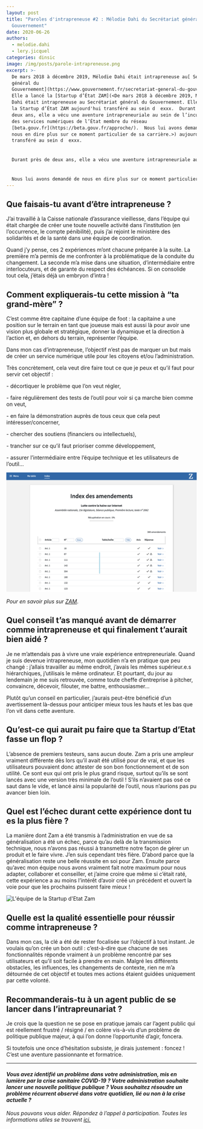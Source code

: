 ```yaml
---
layout: post
title: "Paroles d'intrapreneuse #2 : Mélodie Dahi du Secrétariat général du
  Gouvernement"
date: 2020-06-26
authors:
  - melodie.dahi
  - lery.jicquel
categories: dinsic
image: /img/posts/parole-intrapreneuse.png
excerpt: >-
  De mars 2018 à décembre 2019, Mélodie Dahi était intrapreneuse au[ Secrétariat
  général du
  Gouvernement](https://www.gouvernement.fr/secretariat-general-du-gouvernement-sgg).
  Elle a lancé la [Startup d’État ZAM](<De mars 2018 à décembre 2019, Mélodie
  Dahi était intrapreneuse au Secrétariat général du Gouvernement. Elle a lancé
  la Startup d’État ZAM aujourd'hui transféré au sein d  exxx.  Durant près de
  deux ans, elle a vécu une aventure intrapreneuriale au sein de l’incubateur
  des services numériques de l’État membre du réseau
  [beta.gouv.fr](https://beta.gouv.fr/approche/).  Nous lui avons demandé de
  nous en dire plus sur ce moment particulier de sa carrière.>) aujourd'hui
  transféré au sein d  exxx.


  Durant près de deux ans, elle a vécu une aventure intrapreneuriale au sein de l’incubateur des services numériques de l’État membre du réseau [beta.gouv.fr](https://beta.gouv.fr/approche/).


  Nous lui avons demandé de nous en dire plus sur ce moment particulier de sa carrière.
---
```

## Que faisais-tu avant d’être intrapreneuse ?

J’ai travaillé à la Caisse nationale d’assurance vieillesse, dans l’équipe qui était chargée de créer une toute nouvelle activité dans l’institution (en l’occurrence, le compte pénibilité), puis j’ai rejoint le ministère des solidarités et de la santé dans une équipe de coordination.

Quand j’y pense, ces 2 expériences m’ont chacune préparée à la suite. La première m’a permis de me confronter à la problématique de la conduite du changement. La seconde m’a mise dans une situation, d’intermédiaire entre interlocuteurs, et de garante du respect des échéances. Si on consolide tout cela, j’étais déjà un embryon d’intra !

## Comment expliquerais-tu cette mission à “ta grand-mère” ?

C’est comme être capitaine d’une équipe de foot : la capitaine a une position sur le terrain en tant que joueuse mais est aussi là pour avoir une vision plus globale et stratégique, donner la dynamique et la direction à l’action et, en dehors du terrain, représenter l’équipe.

Dans mon cas d’intrapreneuse, l’objectif n’est pas de marquer un but mais de créer un service numérique utile pour les citoyens et/ou l’administration.

Très concrètement, cela veut dire faire tout ce que je peux et qu’il faut pour servir cet objectif : 

\- décortiquer le problème que l’on veut régler, 

\- faire régulièrement des tests de l’outil pour voir si ça marche bien comme on veut, 

\- en faire la démonstration auprès de tous ceux que cela peut intéresser/concerner,

\- chercher des soutiens (financiers ou intellectuels), 

\- trancher sur ce qu’il faut prioriser comme développement, 

\- assurer l’intermédiaire entre l’équipe technique et les utilisateurs de l’outil...

![](/img/posts/zam.png "Capture d'écran du service numérique ZAM")

*Pour en savoir plus sur [ZAM](https://blog.beta.gouv.fr/dinsic/2019/01/18/zam-simplifier-les-reponses-aux-amendements/)*.

## Quel conseil t’as manqué avant de démarrer comme intrapreneuse et qui finalement t’aurait bien aidé ?

Je ne m’attendais pas à vivre une vraie expérience entrepreneuriale. Quand je suis devenue intrapreneuse, mon quotidien n’a en pratique que peu changé : j’allais travailler au même endroit, j’avais les mêmes supérieur.e.s hiérarchiques, j’utilisais le même ordinateur. Et pourtant, du jour au lendemain je me suis retrouvée, comme toute cheffe d’entreprise à pitcher, convaincre, décevoir, filouter, me battre, enthousiasmer…

Plutôt qu’un conseil en particulier, j’aurais peut-être bénéficié d’un avertissement là-dessus pour anticiper mieux tous les hauts et les bas que l’on vit dans cette aventure.

## Qu’est-ce qui aurait pu faire que ta Startup d’Etat fasse un flop ?

L’absence de premiers testeurs, sans aucun doute. Zam a pris une ampleur vraiment différente dès lors qu’il avait été utilisé pour de vrai, et que les utilisateurs pouvaient donc attester de son bon fonctionnement et de son utilité. Ce sont eux qui ont pris le plus grand risque, surtout qu’ils se sont lancés avec une version très minimale de l’outil ! S’ils n’avaient pas osé ce saut dans le vide, et lancé ainsi la popularité de l’outil, nous n’aurions pas pu avancer bien loin.

## Quel est l’échec durant cette expérience dont tu es la plus fière ?

La manière dont Zam a été transmis à l’administration en vue de sa généralisation a été un échec, parce qu’au delà de la transmission technique, nous n’avons pas réussi à transmettre notre façon de gérer un produit et le faire vivre. J’en suis cependant très fière. D’abord parce que la généralisation reste une belle réussite en soi pour Zam. Ensuite parce qu’avec mon équipe nous avons vraiment fait notre maximum pour nous adapter, collaborer et conseiller, et j’aime croire que même si c’était raté, cette expérience a au moins l’intérêt d’avoir créé un précédent et ouvert la voie pour que les prochains puissent faire mieux !

![](/img/posts/2019-01-18-zam-equipe.jpg "L'équipe de la Startup d'Etat Zam")

## Quelle est la qualité essentielle pour réussir comme intrapreneuse ?

Dans mon cas, la clé a été de rester focalisée sur l’objectif à tout instant. Je voulais qu’on crée un bon outil : c’est-à-dire que chacune de ses fonctionnalités réponde vraiment à un problème rencontré par ses utilisateurs et qu’il soit facile à prendre en main. Malgré les différents obstacles, les influences, les changements de contexte, rien ne m’a détournée de cet objectif et toutes mes actions étaient guidées uniquement par cette volonté.

## Recommanderais-tu à un agent public de se lancer dans l’intrapreunariat ?

Je crois que la question ne se pose en pratique jamais car l’agent public qui est réellement frustré / résigné / en colère vis-à-vis d’un problème de politique publique majeur, à qui l’on donne l’opportunité d’agir, foncera.

Si toutefois une once d’hésitation subsiste, je dirais justement : foncez ! C’est une aventure passionnante et formatrice.

- - -

#### *Vous avez identifié un problème dans votre administration, mis en lumière par la crise sanitaire COVID-19 ? Votre administration souhaite lancer une nouvelle politique publique ? Vous souhaitez résoudre un problème récurrent observé dans votre quotidien, lié ou non à la crise actuelle ?*

*Nous pouvons vous aider. Répondez à l’appel à participation. Toutes les informations utiles se trouvent [ici.](https://blog.beta.gouv.fr/dinsic/2020/06/22/investigations/)*
